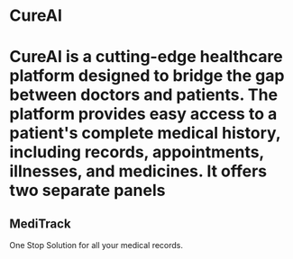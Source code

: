 
# CureAI
CureAI is a cutting-edge healthcare platform designed to bridge the gap between doctors and patients. The platform provides easy access to a patient's complete medical history, including records, appointments, illnesses, and medicines. It offers two separate panels
=======
## MediTrack
One Stop Solution for all your medical records.

